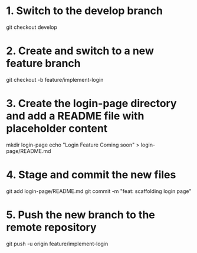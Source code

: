 # 1. Switch to the develop branch
git checkout develop

# 2. Create and switch to a new feature branch
git checkout -b feature/implement-login

# 3. Create the login-page directory and add a README file with placeholder content
mkdir login-page
echo "Login Feature Coming soon" > login-page/README.md

# 4. Stage and commit the new files
git add login-page/README.md
git commit -m "feat: scaffolding login page"

# 5. Push the new branch to the remote repository
git push -u origin feature/implement-login
